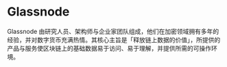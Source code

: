 # Glassnode

Glassnode 由研究人员、架构师与企业家团队组成，他们在加密领域拥有多年的经验，并对数字货币充满热情。其核心主旨是「释放链上数据的价值」，所提供的产品与服务使区块链上的基础数据易于访问、易于理解，并提供所需的可操作环境。

